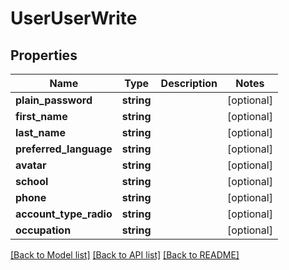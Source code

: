 # UserUserWrite

## Properties
Name | Type | Description | Notes
------------ | ------------- | ------------- | -------------
**plain_password** | **string** |  | [optional] 
**first_name** | **string** |  | [optional] 
**last_name** | **string** |  | [optional] 
**preferred_language** | **string** |  | [optional] 
**avatar** | **string** |  | [optional] 
**school** | **string** |  | [optional] 
**phone** | **string** |  | [optional] 
**account_type_radio** | **string** |  | [optional] 
**occupation** | **string** |  | [optional] 

[[Back to Model list]](../../README.md#documentation-for-models) [[Back to API list]](../../README.md#documentation-for-api-endpoints) [[Back to README]](../../README.md)

